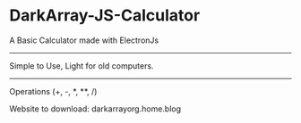 # DarkArray-JS-Calculator
A Basic Calculator made with ElectronJs 

________________
Simple to Use, Light for old computers.
________________

Operations (+, -, *, **, /)

Website to download:
darkarrayorg.home.blog
